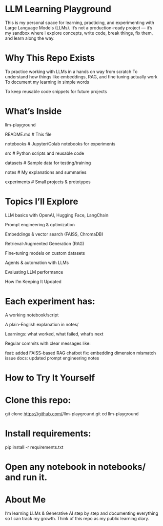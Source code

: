  

# LLM Learning Playground

This is my personal space for learning, practicing, and experimenting with Large Language Models (LLMs).
It’s not a production-ready project — it’s my sandbox where I explore concepts, write code, break things, fix them, and learn along the way.

# Why This Repo Exists

To practice working with LLMs in a hands on way from scratch
To understand how things like embeddings, RAG, and fine tuning actually work
To document my learning in simple words

To keep reusable code snippets for future projects

 # What’s Inside
 llm-playground
 
   README.md        # This file 
   
   notebooks        # Jupyter/Colab notebooks for experiments
   
   src              # Python scripts and reusable code
   
   datasets         # Sample data for testing/training
   
   notes            # My explanations and summaries 
   
   experiments      # Small projects & prototypes 

# Topics I’ll Explore

LLM basics with OpenAI, Hugging Face, LangChain

Prompt engineering & optimization

Embeddings & vector search (FAISS, ChromaDB)

Retrieval-Augmented Generation (RAG)

Fine-tuning models on custom datasets

Agents & automation with LLMs

Evaluating LLM performance

 How I’m Keeping It Updated

# Each experiment has:

A working notebook/script

A plain-English explanation in notes/

Learnings: what worked, what failed, what’s next

Regular commits with clear messages like:

feat: added FAISS-based RAG chatbot
fix: embedding dimension mismatch issue
docs: updated prompt engineering notes

# How to Try It Yourself

# Clone this repo:

git clone https://github.com/<your-username>/llm-playground.git
cd llm-playground


# Install requirements:

pip install -r requirements.txt


# Open any notebook in notebooks/ and run it.


 # About Me

I’m learning LLMs & Generative AI step by step and documenting everything so I can track my growth.
Think of this repo as my public learning diary.
